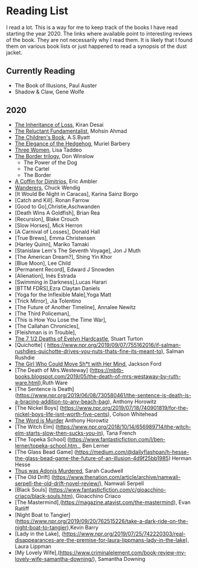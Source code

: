 # Reading List

I read a lot. This is a way for me to keep track of the books I have read starting the year 2020.
The links where available point to interesting reviews of the book. They are not necessarily why I read them. It is likely that I found them on various book lists or just happened to read a synopsis of the dust jacket. 

## Currently Reading
* The Book of Illusions, Paul Auster
* Shadow & Claw, Gene Wolfe


## 2020
* [The Inheritance of Loss](https://bookmarks.reviews/reviews/the-inheritance-of-loss/), Kiran Desai
* [The Reluctant Fundamentalist](https://lithub.com/why-every-american-should-read-the-relucant-fundamentalist/),  Mohsin Ahmad 
* [The Children's Book](https://www.npr.org/2011/07/29/120058248/free-loves-discontents-a-s-byatts-children), A.S.Byatt
* [The Elegance of the Hedgehog](http://www.words-and-dirt.com/words/review-muriel-barberys-the-elegance-of-the-hedgehog/), Muriel Barbery
* [Three Women](https://www.npr.org/2019/07/08/739523657/debut-book-tells-of-the-real-life-longings-and-frustrations-of-three-women), Lisa Taddeo
* [The Border trilogy](https://www.npr.org/2019/03/03/698645059/the-border-is-shakespeare-for-our-times-seriously), Don Winslow
    * The Power of the Dog
    * The Cartel
    * The Border
* [A Coffin for Dimitrios](https://blog.mcdaniel.edu/mysteryreviewsfa2017/1920-1939/a-coffin-for-dimitrios-by-eric-ambler-1938/), Eric Ambler
* [Wanderers](https://www.npr.org/2019/07/06/738974776/these-wanderers-are-heading-for-the-end-of-the-world), Chuck Wendig
* [It Would Be Night in Caracas], Karina Sainz Borgo
* [Catch and Kill]. Ronan Farrow
* [Good to Go],Christie,Aschwanden 
* [Death Wins A Goldfish], Brian Rea
* [Recursion], Blake Crouch
* [Slow Horses], Mick Herron
* [A Carnival of Losses], Donald Hall
* [True Brews], Emma Christensen
* [Harley Quinn], Mariko Tamaki
* [Stanislaw Lem's The Seventh Voyage], Jon J Muth
* [The American Dream?], Shing Yin Khor
* [Blue Moon], Lee Child
* [Permanent Record], Edward J Snowden
* [Alienation], Inés Estrada
* [Swimming in Darkness],Lucas Harari 
* [BTTM FDRS],Ezra Claytan Daniels
* [Yoga for the Inflexible Male],Yoga Matt 
* [Trick Mirror], Jia Tolentino 
* [The Future of Another Timeline], Annalee Newitz 
* [The Third Policeman],
* [This is How You Lose the Time War],
* [The Callahan Chronicles],
* [Fleishman is in Trouble],
* [The 7 1/2 Deaths of Evelyn Hardcastle](https://crimefictionlover.com/2018/03/the-seven-deaths-of-evelyn-hardcastle/), Stuart Turton
* [Quichotte] ( https://www.npr.org/2019/09/07/755162016/if-salman-rushdies-quichotte-drives-you-nuts-thats-fine-its-meant-to), Salman Rushdie
* [The Girl Who Could Move Sh\*t with Her Mind](https://nerdslikeme.co.uk/2019/06/17/review-the-girl-who-could-move-sht-with-her-mind-jackson-ford/), Jackson Ford
* [The Death of Mrs.Westeway] (https://mbtb-books.blogspot.com/2019/05/the-death-of-mrs-westaway-by-ruth-ware.html),Ruth Ware
* [The Sentence is Death] (https://www.npr.org/2019/06/08/730580461/the-sentence-is-death-is-a-bracing-addition-to-any-beach-bag), Anthony Horowitz
* [The Nickel Boys] (https://www.npr.org/2019/07/18/740901819/for-the-nickel-boys-life-isnt-worth-five-cents), Colson Whitehead
* [The Word is Murder](https://thecrimereview.com/2018/11/05/review-the-word-is-murder-by-anthony-horowitz/) Anthony Horowtiz
* [The Witch Elm] (https://www.npr.org/2018/10/14/656989714/the-witch-elm-starts-slow-then-sucks-you-in), Tana French
* [The Topeka School] (https://www.fantasticfiction.com/l/ben-lerner/topeka-school.htm_, Ben Lerner
* [The Glass Bead Game] (https://medium.com/@dailyflashpan/h-hesse-the-glass-bead-game-the-future-of-an-illusion-4d9f25bb1985) Herman Hesse
* [Thus was Adonis Murdered](https://www.fantasticfiction.com/c/sarah-caudwell/thus-was-adonis-murdered.htm), Sarah Caudwell
* [The Old Drift] (https://www.thenation.com/article/archive/namwali-serpell-the-old-drift-novel-review/), Namwali Serpell
* [Black Souls] (https://www.fantasticfiction.com/c/gioacchino-criaco/black-souls.htm), Gioacchino Criaco
* [The Mastermind],(https://magazine.atavist.com/the-mastermind), Evan Ratliff
* [Night Boat to Tangier] (https://www.npr.org/2019/09/20/762515226/take-a-dark-ride-on-the-night-boat-to-tangier),Kevin Barry
* [Lady in the Lake], (https://www.npr.org/2019/07/25/742220303/real-disappearances-are-the-premise-for-laura-lippmans-lady-in-the-lake), Laura Lippman
* [My Lovely Wife],(https://www.criminalelement.com/book-review-my-lovely-wife-samantha-downing/), Samantha Downing
